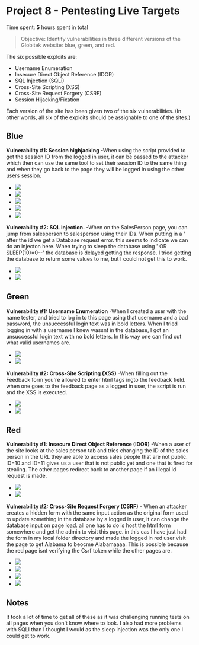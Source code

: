 # Project 8 - Pentesting Live Targets

Time spent: **5** hours spent in total

> Objective: Identify vulnerabilities in three different versions of the Globitek website: blue, green, and red.

The six possible exploits are:
* Username Enumeration
* Insecure Direct Object Reference (IDOR)
* SQL Injection (SQLi)
* Cross-Site Scripting (XSS)
* Cross-Site Request Forgery (CSRF)
* Session Hijacking/Fixation

Each version of the site has been given two of the six vulnerabilities. (In other words, all six of the exploits should be assignable to one of the sites.)

## Blue

**Vulnerability #1: Session highjacking** -When using the script provided to get the session ID from the logged in user, it can be passed to the attacker which then can use the same tool to set their session ID to the same thing and when they go back to the page they will be logged in using the other users session.

- <img src="https://github.com/ThoMot/CodePathLab9/blob/master/session1.png" /> 
- <img src="https://github.com/ThoMot/CodePathLab9/blob/master/session2.png" /> 
- <img src="https://github.com/ThoMot/CodePathLab9/blob/master/session3.png" /> 
- <img src="https://github.com/ThoMot/CodePathLab9/blob/master/session4.png" /> 
- <img src="https://github.com/ThoMot/CodePathLab9/blob/master/session5.png" /> 


**Vulnerability #2: SQL injection.** -When on the SalesPerson page, you can jump from salesperson to salesperson using their IDs. When putting in a ' after the id we get a Database request error. this seems to indicate we can do an injecton here. When trying to sleep the database using ' OR SLEEP(10)=0--' the database is delayed getting the response. I tried getting the database to return some values to me, but I could not get this to work. 

- <img src="https://github.com/ThoMot/CodePathLab9/blob/master/SQLI1.png" /> 
- <img src="https://github.com/ThoMot/CodePathLab9/blob/master/SQLI2.png" /> 

## Green

**Vulnerability #1: Username Enumeration** -When I created a user with the name tester, and tried to log in to this page using that username and a bad password, the unsuccessful login text was in bold letters. When I tried logging in with a username I knew wassnt in the database, I got an unsuccessful login text with no bold letters. In this way one can find out what valid usernames are. 

- <img src="https://github.com/ThoMot/CodePathLab9/blob/master/UsEnum1.png" />
- <img src="https://github.com/ThoMot/CodePathLab9/blob/master/UsEnum2.png" />

**Vulnerability #2: Cross-Site Scripting (XSS)** -When filling out the Feedback form you're allowed to enter html tags ingto the feedback field. when one goes to the feedback page as a logged in user, the script is run and the XSS is executed. 

- <img src="https://github.com/ThoMot/CodePathLab9/blob/master/XSS1.png" /> 
- <img src="https://github.com/ThoMot/CodePathLab9/blob/master/XSS2.png" />



## Red

**Vulnerability #1: Insecure Direct Object Reference (IDOR)** -When a user of the site looks at the sales person tab and tries changing the ID of the sales person in the URL they are able to access sales people that are not public. ID=10 and ID=11 gives us a user that is not public yet and one that is fired for stealing. The other pages redirect back to another page if an illegal id request is made.

- <img src="https://github.com/ThoMot/CodePathLab9/blob/master/IDOR1.png" />
- <img src="https://github.com/ThoMot/CodePathLab9/blob/master/IDOR2.png" />

**Vulnerability #2: Cross-Site Request Forgery (CSRF)** - When an attacker creates a hidden form with the same input action as the original form used to update something in the database by a logged in user, it can change the database input on page load. all one has to do is host the html form somewhere and get the admin to visit this page. in this cas I have just had the form in my local folder directory and made the logged in red user visit the page to get Alabama to beocme Alabamaaaa. This is possible because the red page isnt verifying the Csrf token while the other pages are.

- <img src="https://github.com/ThoMot/CodePathLab9/blob/master/CSRF1.png" />
- <img src="https://github.com/ThoMot/CodePathLab9/blob/master/CSRF2.png" />
- <img src="https://github.com/ThoMot/CodePathLab9/blob/master/CSRF3.png" />
- <img src="https://github.com/ThoMot/CodePathLab9/blob/master/CSRF4.png" />


## Notes

It took a lot of time to get all of these as it was challenging running tests on all pages when you don't know where to look. I also had more problems with SQLI than I thought I would as the sleep injection was the only one I could get to work. 
